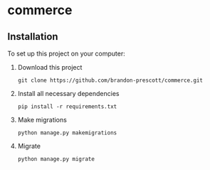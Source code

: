 # commerce

## Installation
To set up this project on your computer:
1. Download this project
    ```
    git clone https://github.com/brandon-prescott/commerce.git
    ```
2. Install all necessary dependencies
    ```
    pip install -r requirements.txt
    ```
3. Make migrations
    ```
    python manage.py makemigrations
    ```
4. Migrate
    ```
    python manage.py migrate
    ```
